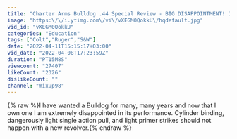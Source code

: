 ```yaml
---
title: "Charter Arms Bulldog .44 Special Review - BIG DISAPPOINTMENT! I Had Multiple Problems With Mine"
image: "https:\/\/i.ytimg.com\/vi\/vXEGM0QokkU\/hqdefault.jpg"
vid_id: "vXEGM0QokkU"
categories: "Education"
tags: ["Colt","Ruger","S&W"]
date: "2022-04-11T15:15:17+03:00"
vid_date: "2022-04-08T17:23:59Z"
duration: "PT15M8S"
viewcount: "27407"
likeCount: "2326"
dislikeCount: ""
channel: "mixup98"
---
```

{% raw %}I have wanted a Bulldog for many, many years and now that I own one I am extremely disappointed in its performance. Cylinder binding, dangerously light single action pull, and light primer strikes should not happen with a new revolver.{% endraw %}
